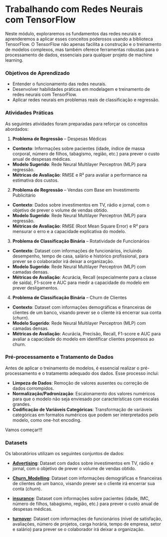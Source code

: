 # Trabalhando com Redes Neurais com TensorFlow

Neste módulo, exploraremos os fundamentos das redes neurais e aprenderemos a aplicar esses conceitos poderosos usando a biblioteca TensorFlow. O TensorFlow não apenas facilita a construção e o treinamento de modelos complexos, mas também oferece ferramentas robustas para o processamento de dados, essenciais para qualquer projeto de machine learning.

### Objetivos de Aprendizado

- Entender o funcionamento das redes neurais.
- Desenvolver habilidades práticas em modelagem e treinamento de redes neurais com TensorFlow.
- Aplicar redes neurais em problemas reais de classificação e regressão.

### Atividades Práticas
As seguintes atividades foram preparadas para reforçar os conceitos abordados:


1. **Problema de Regressão** – Despesas Médicas
- **Contexto**: Informações sobre pacientes (idade, índice de massa corporal, número de filhos, tabagismo, região, etc.) para prever o custo anual de despesas médicas.
- **Modelo Sugerido**: Rede Neural Multilayer Perceptron (MLP) para regressão.
- **Métricas de Avaliação**: RMSE e R² para avaliar a performance na estimativa dos custos.

2. **Problema de Regressão** – Vendas com Base em Investimento Publicitário
- **Contexto**: Dados sobre investimentos em TV, rádio e jornal, com o objetivo de prever o volume de vendas obtido.
- **Modelo Sugerido**: Rede Neural Multilayer Perceptron (MLP) para regressão.
- **Métricas de Avaliação**: RMSE (Root Mean Square Error) e R² para mensurar o erro e a capacidade explicativa do modelo.

3. **Problema de Classificação Binária** – Rotatividade de Funcionários
- **Contexto**: Dataset com informações de funcionários, incluindo desempenho, tempo de casa, salário e histórico profissional, para prever se o colaborador irá deixar a organização.
- **Modelo Sugerido**: Rede Neural Multilayer Perceptron (MLP) com camadas densas.
- **Métricas de Avaliação**: Acurácia, Recall (especialmente para a classe de saída), F1-score e AUC para medir a capacidade do modelo em prever desligamentos.

4. **Problema de Classificação Binária** – Churn de Clientes
- **Contexto**: Dataset com informações demográficas e financeiras de clientes de um banco, visando prever se o cliente irá encerrar sua conta (*churn*).
- **Modelo Sugerido**: Rede Neural Multilayer Perceptron (MLP) com camadas densas.
- **Métricas de Avaliação**: Acurácia, Precisão, Recall, F1-score e AUC para avaliar a capacidade do modelo em identificar clientes propensos ao churn.


### Pré-processamento e Tratamento de Dados

Antes de aplicar o treinamento de modelos, é essencial realizar o pré-processamento e o tratamento adequado dos dados. Esse processo inclui:

- **Limpeza de Dados**: Remoção de valores ausentes ou correção de dados corrompidos.
- **Normalização/Padronização**: Escalonamento dos valores numéricos para que o modelo não seja enviesado por características com escalas grandes.
- **Codificação de Variáveis Categóricas**: Transformação de variáveis categóricas em formatos numéricos que podem ser interpretados pelo modelo, como one-hot encoding.

Vamos começar!!!

### Datasets
Os laboratórios utilizam os seguintes conjuntos de dados:

- **[Advertising](Advertising.csv)**: Dataset com dados sobre investimentos em TV, rádio e jornal, com o objetivo de prever o volume de vendas obtido.

- **[Churn_Modelling](Churn_Modelling.csv)**: Dataset com informações demográficas e financeiras de clientes de um banco, visando prever se o cliente irá encerrar sua conta (*churn*).

- **[insurance](insurance.csv)**: Dataset com informações sobre pacientes (idade, IMC, número de filhos, tabagismo, região, etc.) para prever o custo anual de despesas médicas.

- **[turnover](turnover.csv)**: Dataset com informações de funcionários (nível de satisfação, avaliações, número de projetos, carga horária, tempo de empresa, setor e salário) para prever se o colaborador irá deixar a organização.
